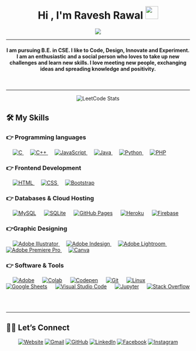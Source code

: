 <h1 align="center">Hi , I'm Ravesh Rawal <img src="https://media.giphy.com/media/hvRJCLFzcasrR4ia7z/giphy.gif" width="35"></h1>
<p align="center">
    <img src="https://readme-typing-svg.herokuapp.com?lines=JAVA+%7C+DSA+%7C+C%2B%2B+%7C+JS+%7C+WORDPRESS;HTML+%7C+CSS+%7C+SEO+%7C+PHP+%7C+SQL+%7C+DBMS;&center=true&width=600&height=50">
  </a>
</p>
<hr>
<h4 align="center">I am pursuing B.E. in CSE. I like to Code, Design, Innovate and Experiment. I am an enthusiastic and a social person who loves to take up new challenges and learn new skills. I love meeting new people, exchanging ideas and spreading knowledge and positivity.</h4>
<br>
<hr>
<div align="center">
  <img src="https://leetcard.jacoblin.cool/raveshrawal?theme=dark&font=Urbanist&ext=heatmap" alt="LeetCode Stats">
</div>

<!-- <p align="center"> <img src="https://komarev.com/ghpvc/?username=candida18&amp;label=Profile%20views&amp;color=0e75b6&amp;style=plastic" alt="candida18"> </p>
<h2 id="-streak-stats">🔥 Streak Stats</h2>
<p align="center"><img src="https://github-readme-streak-stats.herokuapp.com/?user=candida18&amp;theme=algolia" alt="candida18"></p> -->
<h2 id="️-my-skills">🛠️ My Skills</h2>
<h3 id="-programming-languages">👉 Programming languages</h3>
<p align="left"> 
    
  <a href="https://www.cprogramming.com/" target="_blank"> 
    <img alt="C" src="https://img.shields.io/badge/C%20-%232370ED.svg?logo=c&amp;logoColor=white">
  </a> 
   
  <a href="https://www.w3schools.com/cpp/" target="_blank"> 
    <img alt="C++" src="https://img.shields.io/badge/C++%20-%2300599C.svg?logo=c%2B%2B&amp;logoColor=white">
  </a> 
   
  <a href="https://developer.mozilla.org/en-US/docs/Web/JavaScript" target="_blank"> 
     <img alt="JavaScript" src="https://img.shields.io/badge/JavaScript%20-%23F7DF1E.svg?logo=javascript&amp;logoColor=black">
   </a>
   
  <a href="https://www.java.com" target="_blank"> 
    <img alt="Java" src="https://img.shields.io/badge/Java-%23007396.svg?logo=java&amp;logoColor=white">
  </a>
   
   <a href="https://www.python.org" target="_blank">
    <img alt="Python" src="https://img.shields.io/badge/Python%20-%2314354C.svg?logo=python&amp;logoColor=white">
  </a>
   
  <a href="https://www.php.net/">
    <img alt="PHP" src="https://img.shields.io/badge/PHP-%23777BB4.svg?logo=php&amp;logoColor=white">
  </a>
</p>
<h3 id="-frontend-development">👉 Frontend Development</h3>
<p align="left"> 
    
  <a href="https://www.w3.org/html/" target="_blank"> 
   <img alt="HTML" src="https://img.shields.io/badge/HTML5%20-%23E34F26.svg?logo=html5&amp;logoColor=white">
  </a>   
   
  <a href="https://www.w3schools.com/css/" target="_blank">
    <img alt="CSS" src="https://img.shields.io/badge/CSS%20-%231572B6.svg?logo=css3&amp;logoColor=white">
  </a> 
    
  <a href="https://getbootstrap.com" target="_blank"> 
    <img alt="Bootstrap" src="https://img.shields.io/badge/Bootstrap-%23563D7C.svg?style=flat&amp;logo=bootstrap&amp;logoColor=white">
  </a>
</p>
<h3 id="-databases--cloud-hosting">👉 Databases &amp; Cloud Hosting</h3>
<p align="left">
   
    <a href="https://www.mysql.com/"><img alt="MySQL" src="https://img.shields.io/badge/MySQL-%2300f.svg?style=flat&amp;llogo=mysql&amp;logoColor=white"></a>
   
    <a href="https://www.sqlite.org/"><img alt="SQLite" src="https://img.shields.io/badge/sqlite-%2307405e.svg?style=flat&amp;logo=sqlite&amp;logoColor=white"></a>
   
    <a href="https://www.github.com"><img alt="GitHub Pages" src="https://img.shields.io/badge/GitHub%20Pages-%23327FC7.svg?style=flat&amp;llogo=github&amp;logoColor=white"></a>
   
    <a href="https://www.heroku.com/"><img alt="Heroku" src="https://img.shields.io/badge/Heroku%20-%23430098.svg?logo=heroku&amp;logoColor=white"></a>  
   
    <a href="https://firebase.google.com/"><img alt="Firebase" src="https://img.shields.io/badge/Firebase-%23316192.svg?logo=firebase&amp;logoColor=white"></a>
 </p>
<h3 id="graphic-designing">👉Graphic Designing</h3>
<p align="left">
   
   <a href="https://www.adobe.com/in/products/illustrator.html" target="_blank"> 
    <img alt="Adobe Illustrator" src="https://img.shields.io/badge/Adobe Illustrator-%23FF9A00.svg?style=flat&amp;logo=adobeillustrator&amp;logoColor=white">
  </a> 
   
  <a href="https://www.adobe.com/in/products/indesign.html" target="_blank"> 
    <img alt="Adobe Indesign" src="https://img.shields.io/badge/Adobe Indesign-%e749a0.svg?style=flat&amp;logo=adobeindesign&amp;logoColor=white"> 
  </a> 
     
  <a href="https://www.adobe.com/in/products/photoshop-lightroom.html" target="_blank"> 
    <img alt="Adobe Lightroom" src="https://img.shields.io/badge/Adobe Lightroom-%2300f.svg?style=flat&amp;logo=adobelightroom&amp;logoColor=white">
  </a>
    
  <a href="https://www.adobe.com/in/products/premiere.html" target="_blank"> 
   <img alt="Adobe Premiere Pro" src="https://img.shields.io/badge/Adobe Premiere Pro-%2300f.svg?style=flat&amp;logo=adobepremierepro&amp;logoColor=white">
  </a>
     
  <a href="#">
  	<img alt="Canva" src="https://img.shields.io/badge/Canva-%2300C4CC.svg?style=flat&amp;logo=Canva&amp;logoColor=white">
  </a>
 </p>
<h3 id="-software--tools">👉 Software &amp; Tools</h3>
<p>
   
    <a href="#"><img alt="Adobe" src="https://img.shields.io/badge/Adobe%20-%23FF0000.svg?logo=adobe&amp;logoColor=white"></a>
   
    <a href="#"><img alt="Colab" src="https://img.shields.io/badge/Colab-00b56a.svg?logo=google-colab&amp;logoColor=white"></a>
   
    <a href="#"><img alt="Codepen" src="https://img.shields.io/badge/Codepen-000000.svg?logo=codepen&amp;logoColor=white"></a>
   
    <a href="#"><img alt="Git" src="https://img.shields.io/badge/Git%20-%23F05033.svg?logo=git&amp;logoColor=white"></a>
   
    <a href="#"><img alt="Linux" src="https://img.shields.io/badge/Linux-FCC624?style=flat&amp;logo=linux&amp;logoColor=black"></a>
   
    <a href="#"><img alt="Google Sheets" src="https://img.shields.io/badge/Google%20Sheets%20-%2334A853.svg?logo=google%20sheets&amp;logoColor=white"></a>
   
    <a href="#"><img alt="Visual Studio Code" src="https://img.shields.io/badge/Visual%20Studio%20Code-0078d7.svg?logo=visual-studio-code&amp;logoColor=white"></a>
   
    <a href="#"><img alt="Jupyter" src="https://img.shields.io/badge/Jupyter%20-%23F37626.svg?logo=Jupyter&amp;logoColor=white"></a>
   
    <a href="#"><img alt="Stack Overflow" src="https://img.shields.io/badge/-Stack%20Overflow-FE7A16?logo=stack-overflow&amp;logoColor=white"></a>
   
</p>
<br>
<!-- <h2 id="-github-stats-expand-to-view">📊 Github Stats (Expand to View)</h2>
<details open=""> 
  <summary><b>💻 GitHub Profile Stats</b></summary>
  <br>
  <p align="center">
    <a href="https://github.com/anuraghazra/github-readme-stats"><img alt="Candida's Github Stats" src="https://github-readme-stats.vercel.app/api?username=candida18&amp;show_icons=true&amp;count_private=true&amp;theme=algolia" height="192px"></a>
<br>
  &nbsp;
	  <img src="https://github-readme-stats.vercel.app/api/top-langs?username=candida18&amp;show_icons=true&amp;locale=en&amp;layout=compact&amp;theme=algolia" alt="candida18" height="192px">
  <br>
  <b>Note:</b> Top languages is only a metric of the languages my public code consists of and doesn't reflect experience or skill level.
  </p>
</details>
<details open="">
  <summary><b>⚡ Recent GitHub Activity</b></summary>
  <br>
   <a href="https://github.com/Candida18"><img alt="Candida's Activity Graph" src="https://activity-graph.herokuapp.com/graph?username=candida18&amp;custom_title=Candida%20Noronha's%20Contribution%20Graph&amp;theme=react-dark"></a>
  <br>
</details> -->
<hr>
<h2 id="️-lets-connect">🙋‍♀️ Let’s Connect</h2>
<p align="center">
  <a href="https://rawalravesh.me/"><img src="https://img.icons8.com/bubbles/50/000000/web.png" alt="Website"></a>
	<a href="mailto:raveshrawal@gmail.com"><img src="https://img.icons8.com/bubbles/50/000000/gmail.png" alt="Gmail"></a>
	<a href="https://github.com/raveshrawal"><img src="https://img.icons8.com/bubbles/50/000000/github.png" alt="GitHub"></a>
	<a href="https://in.linkedin.com/in/raveshrawal"><img src="https://img.icons8.com/bubbles/50/000000/linkedin.png" alt="LinkedIn"></a>
	<a href="https://facebook.com/ravesh.rawal"><img src="https://img.icons8.com/bubbles/50/000000/facebook-new.png" alt="Facebook"></a>
	<a href="https://www.instagram.com/ravesh_rawal"><img src="https://img.icons8.com/bubbles/50/000000/instagram.png" alt="Instagram"></a>
<!-- 	<a href="https://www.youtube.com/channel/UC7V1Gm8V0kRLp_EHB8aDj2A"><img src="https://img.icons8.com/bubbles/50/000000/youtube.png" alt="Youtube"></a> -->
</p>
